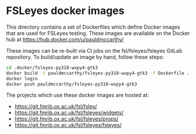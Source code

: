 FSLeyes docker images
=====================

This directory contains a set of Dockerfiles which define Docker images that
are used for FSLeyes testing. These images are available on the Docker hub at
https://hub.docker.com/u/pauldmccarthy/


These images can be re-built via CI jobs on the fsl/fsleyes/fsleyes GitLab
repository. To build/update an image by hand, follow these steps:


```sh
cd .docker/fsleyes-py310-wxpy4-gtk3
docker build -t pauldmccarthy/fsleyes-py310-wxpy4-gtk3 -f Dockerfile ..
docker login
docker push pauldmccarthy/fsleyes-py310-wxpy4-gtk3
```


The projects which use these docker images are hosted at:

 - https://git.fmrib.ox.ac.uk/fsl/fslpy/
 - https://git.fmrib.ox.ac.uk/fsl/fsleyes/widgets/
 - https://git.fmrib.ox.ac.uk/fsl/fsleyes/props/
 - https://git.fmrib.ox.ac.uk/fsl/fsleyes/fsleyes/
